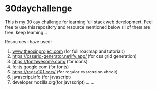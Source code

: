 # 30daychallenge
This is my 30 day challenge for learning full stack web development. Feel free to use this repository and resource mentioned below all of them are free.
Keep learning...

Resources i have used:
1) www.theodinproject.com (for full roadmap and tutorials)
2) https://cssgrid-generator.netlify.app/ (for css grid generation)
3) https://fontawesome.com/ (for icons)
4) fonts.google.com (for fonts)
5) https://regex101.com/ (for regular expression check)
6) javascript.info (for javascript)
7) developer.mozilla.org(for javascript)
.......

